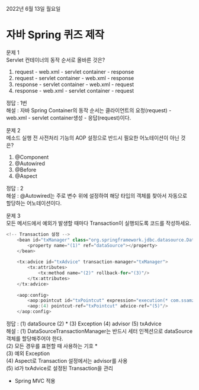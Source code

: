2022년 6월 13일 월요일


# 자바 Spring 퀴즈 제작

문제 1  
Servlet 컨테이너의 동작 순서로 올바른 것은?  
1. request - web.xml - servlet container - response  
2. request - servlet container - web.xml - response  
3. response - servlet container - web.xml - request   
4. response - web.xml - servlet container - request   
  
정답 : 1번  
해설 : 자바 Spring Container의 동작 순서는 클라이언트의 요청(request) - web.xml - servlet container생성 - 응답(request)이다.  
  
   
문제 2  
메소드 실행 전 사전처리 기능의 AOP 설정으로 반드시 필요한 어노테이션이 아닌 것은?  
  
1. @Component  
2. @Autowired  
3. @Before  
4. @Aspect  
  
정답 : 2  
해설 : @Autowired는 주로 변수 위에 설정하여 해당 타입의 객체를 찾아서 자동으로 할당하는 어노테이션이다.  
  
  
문제 3  
모든 메서드에서 예외가 발생할 때마다 Transaction이 실행되도록 코드를 작성하세요.  
  
```java
<!-- Transaction 설정 -->  
	<bean id="txManager" class="org.springframework.jdbc.datasource.DataSourceTransactionManager">  
		<property name="(1)" ref="dataSource"></property>  
	</bean>  
	
	<tx:advice id="txAdvice" transaction-manager="txManager">  
		<tx:attributes>
			<tx:method name="(2)" rollback-for="(3)"/>
		</tx:attributes>
	</tx:advice>
	
	<aop:config>
		<aop:pointcut id="txPointcut" expression="execution(* com.ssamz.biz..*Impl.*(..))" />
		<aop:(4) pointcut-ref="txPointcut" advice-ref="(5)"/>
	</aop:config>
```
  
정답 : (1) dataSource (2) * (3) Exception (4) advisor (5) txAdvice  
해설 : (1) DataSourceTransactionManager는 반드시 세터 인젝션으로 dataSource 객체를 할당해주어야 한다.  
         (2) 모든 경우를 표현할 때 사용하는 기호 *  
         (3) 예외 Exception   
         (4) Aspect로 Transaction 설정에서는 advisor를 사용  
         (5) id가 txAdvice로 설정된 Transaction을 관리  


- Spring MVC 적용